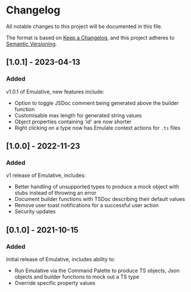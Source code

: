 # Changelog

All notable changes to this project will be documented in this file.

The format is based on [Keep a Changelog](https://keepachangelog.com/en/1.0.0/),
and this project adheres to [Semantic Versioning](https://semver.org/spec/v2.0.0.html).

## [1.0.1] - 2023-04-13

### Added

v1.0.1 of Emulative, new features include:

- Option to toggle JSDoc comment being generated above the builder function
- Customisable max length for generated string values
- Object properties containing 'id' are now shorter
- Right clicking on a type now has Emulate context actions for `.ts` files


## [1.0.0] - 2022-11-23

### Added

v1 release of Emulative, includes:

- Better handling of unsupported types to produce a mock object with stubs instead of throwing an error
- Document builder functions with TSDoc describing their default values
- Remove user toast notifications for a successful user action
- Security updates

## [0.1.0] - 2021-10-15

### Added

Initial release of Emulative, includes ability to:

- Run Emulative via the Command Palette to produce TS objects, Json objects and builder functions to mock out a TS type
- Override specific property values
